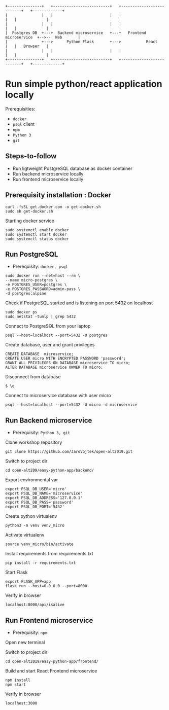 
```
+---------------+   +-------------------------+   +--------------------------+   +-------------+
|               |   |                         |   |                          |   |             |
|               |   |                         |   |                          |   |             |
|  Postgres DB  +---+  Backend microservice   +---+   Frontend microservice  +-->--  Web       |
|               +--->      Python Flask       +--->           React          |   |   Browser   |
|               |   |                         |   |                          |   |             |
+---------------+   +-------------------------+   +--------------------------+   +-------------+
```
# Run simple python/react application locally

Prerequisities:
* `docker`
* `psql` client   
* `npm` 
* `Python 3`
* `git`

## Steps-to-follow
* Run ligtweight PostgreSQL database as docker container
* Run backend microservice locally
* Run frontend microservice locally 

## Prerequisity installation : Docker

```
curl -fsSL get.docker.com -o get-docker.sh
sudo sh get-docker.sh
```
Starting docker service
```
sudo systemctl enable docker
sudo systemctl start docker
sudo systemctl status docker
```

## Run PostgreSQL 

* Prerequisity:  `docker, psql`

```
sudo docker run --net=host --rm \
--name micro-postgres \
-e POSTGRES_USER=postgres \
-e POSTGRES_PASSWORD=admin-pass \
-d postgres:alpine
```
Check if PostgreSQL started and is listening on port 5432 on localhost
```
sudo docker ps
sudo netstat -tunlp | grep 5432
```
Connect to PostgreSQL from your laptop
```
psql --host=localhost --port=5432 -U postgres
```
Create database, user and grant privileges
```
CREATE DATABASE  microservice;
CREATE USER micro WITH ENCRYPTED PASSWORD 'password'; 
GRANT ALL PRIVILEGES ON DATABASE microservice TO micro;
ALTER DATABASE microservice OWNER TO micro;
```
Disconnect from database
```
$ \q
```
Connect to microservice database with user micro
```
psql --host=localhost --port=5432 -U micro -d microservice
```

## Run Backend microservice

* Prerequisity:  `Python 3, git`

Clone workshop repository
```
git clone https://github.com/JaroVojtek/open-alt2019.git
```

Switch to project dir
```
cd open-alt209/easy-python-app/backend/
```
Export environmental var
```
export PSQL_DB_USER='micro'
export PSQL_DB_NAME='microservice'
export PSQL_DB_ADDRESS='127.0.0.1'
export PSQL_DB_PASS='password'
export PSQL_DB_PORT='5432'
```
Create python virtualenv
```
python3 -m venv venv_micro
```

Activate virtualenv 
```
source venv_micro/bin/activate
```

Install requirements from requirements.txt
```
pip install -r requirements.txt
```

Start Flask 
```
export FLASK_APP=app
flask run --host=0.0.0.0 --port=8000
```

Verify in browser
```
localhost:8000/api/isalive
```

## Run Frontend microservice

* Prerequisity: `npm`

Open new terminal

Switch to project dir
```
cd open-alt2019/easy-python-app/frontend/
```

Build and start React Frontend microservice
```
npm install
npm start
```

Verify in browser
```
localhost:3000
```